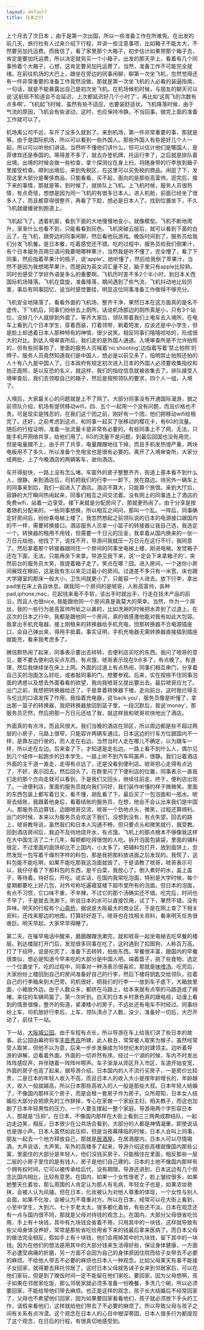 ```yaml
---
layout: default
title: 日本之行
---
```


上个月去了次日本 ，由于是第一次出国，所以一些准备工作在所难免。在出发的前几天，旅行社有人过来介绍下行程，并讲一些注意事项，比如箱子不能太大，不然要另加托运费。而我信了，看了家里那个大箱子，初步估计如果带那个箱子去，肯定是要加托运费，所以决定就另买一个小箱子。出发的那天早上，看着有几个同事拎着个大箱子，心想，这肯定要另加托运费了。当然，准备工作不可能完全就绪。在前往机场的大巴上，跟坐在旁边的同事闲聊，聊第一次坐飞机，忽然觉得还有一件非常重要的准备工作竟然没做，那就是第一次坐飞机的人必看的装逼指南，一句话，就是不能暴露出自己是初次坐飞机。在机场候机时候，与朋友的聊天可以说‘这航班不知道会不会延迟，上次都延迟好几个小时了’，再比如‘这周飞的次数有点多啊’。飞机起飞时候，虽然有些不适应，也要装舒适状。飞机降落时候，由于气流的原因，飞机会有些波动，这时，也应保持冷静，不当回事。做完上面的准备工作就可以了。

机场离公司不远，车开了没多久就到了。来到机场，第一件非常重要的事，那就是等。由于是国际机场，所以可以看到一些外国人。那些外国人有些是好几个人一起，所以可以听他们讲话。当然听不懂他们讲什么，但可以估计他们是哪国人，是菲律宾还是泰国的。等得差不多了，就去办登机牌，托运行李了，之后就是排队着出境。出境的时候会做一些检查，拿个探测仪在身上扫，将随身带的行李放到箱子里接受检查。顺利出境后，来到免税区，在这里可以买免税的商品。闲逛了下，发现这里大部分是奢侈商品，只能看看，买不起，面向的是那些高富帅。逛完后，接下来的事情，那就是等。到时候了，就排队上飞机。上飞机时候，服务人员很热情，有点奇怪，想想是因为同一飞机的有很多日本人。进入机舱，前面已经坐了很多人了，而且都穿得很整齐，再看了下脸，想必是日本人了。找到位置坐下，不久飞机就缓缓驶到跑道上。

飞机起飞了。透着机窗，看到下面的大地慢慢地变小，就像模型。飞机不断地爬升，渐渐什么也看不到，只能看看到灰色。飞机突破云层后，就可以看到下面的白云了。在飞机，跟旁边的同事闲聊，然后看他玩游戏。晚饭时间到了，服务员给我们分发飞机餐。是日本餐，吃着感觉还不错。吃的过程中，服务员给我们倒果汁，有个日本服务员用日语问我要喝哪种果汁，当然我是听不懂了，完全懵了，看了下同事，然后指着苹果汁的瓶子，说‘apple’。她听懂了，然后给我倒了苹果汁。当然不是因为我想喝苹果汁，而是因为英文词汇量不足，脑子里只有apple比较熟。同时也感受了学好外语是多么的重要啊。飞机历时差不多2个半小时，到日本关西国际机场降落。飞机在盘旋，准备降落，期间遇到了些气流，飞机抖动地比较厉害，事后有同事回忆，说当时感觉要挂，明显这位同事准备工作做得不够充分。

飞机安全地降落了。看看外面的飞机场，整齐干净，果然日本在这方面真的是名不虚传。下飞机后，同事们纷纷去上厕所。话说机场那边的厕所真是小，只有3个站位，没排几个人就排到外面了。等齐大家后，领队带着我们上电车去入境所。在电车上看到几个日本学生，穿着西装，打着领带，剃着短发，应该还是中小学生，但是脸上却透着日本人那种特有的神情，很少说笑。相反同事们嘻嘻哈哈的，形成很大的对比。到达入境审查所后，我们走的是外国人通道。入境审查所是不允许拍照的，但有些同事拍了，里面的服务人员喊着’no shooting‘,边指着写着’禁止拍照‘的牌子。服务人员竟然知道我们是中国人，想必是以前见多了，指明禁止拍照还拍的人十有八九是中国人了。日本政府有规定初次进入日本的外国人必须要收集指纹和拍正面照，是以反恐的名义，就这样，我们的指纹信息就被收集去了。排队接受入境审查后，我们去领取自己的箱子，然后是按照领队的要求，四个人一组，入境了。

入境后，大家最关心的问题就是上不了网了。大部分同事没有开通国际漫游，据之前领队介绍，机场有提供移动wifi，四、五个一起用一个没有问题，而且价格也不贵。可是现实是残忍的，在我们这个团之前，刚好有一个团，他们把移动wifi给租完了。还好，之前考虑到这点，和同事一起买了张移动的樱花卡，有6G的流量。随后的行程证明，准备一张流量卡是非常有必要的。有些同事上不了网，无法，只能手机开网络共享，给他们用了。6G的流量不是问题，到最后回国也没有用完，但是电量跟不上，由于开了共享，电量蹭蹭地往下掉，而且手机发热很严重，两块电板用不了多久，所以准备个充电宝也是很有必要的。离开了入境审查所，大家分成两批，上了今晚酒店的两辆客车，驶向酒店。

车开得挺快，一路上没有怎么堵。车窗外的房子整整齐齐，街道上基本看不到什么人，很静。来到酒店后，司机把我们的行李一一卸下，放在路边。待另外一辆车上的同事来到后，我们一起进入了酒店。酒店不算大，只能算个旅馆。来到大厅后，寂静的大厅瞬间热闹起来，同事们相互之间交流着。没有网上的同事连上了酒店的免费wifi，站着一边享受。接下来就是分配房间了，那就更热闹了。由于分享是按着随机分配来的，一些同事想换，所以相互之间问，那叫一个乱。一阵后，同事确定好房间后，纷纷乘电梯上楼了。我忽然想起之前领队说的日本的电源接口跟国内的不一样，需要转换接口。酒店服务人员拿一小篮子的转接器让我自己选，我选定一个。转换器的租用不用钱，但需要一千日元的压金，我拿着从国内换来的一张一万日元给他，他找了下，说找不开，导游问我就压一万日元在这行不行，我同意了。然后拿着那个转接器跟同住一个房间的同事坐电梯上楼，刚进电梯，发觉箱子还在下面，无法，只能再坐下来拿。导游见我下来，说’一定会下来拿箱子的‘，突然前台的服务员大笑，我提着箱子走了。笑点在哪？囧。进入房间，一个迷你小房间展现在眼前，这是我有生以来见过最小的房间。过道差不多只有一米宽，床也跟大学寝室的那床一般大小，卫生间就更小了，只能容一个人进去。放下行李，拿出pad坐在床上各自休息。跟我同一个房间的是唬哥，人称高富帅，各种pad,iphone,mac，花起钱来毫不手软，该出手时就出手，行走在技术产品的前沿，而且人也很nice, 我能跟他同一个房间真是我莫大的荣幸。当然，作为一个屌丝，我的一些行为是高富帅所呲之以鼻的，比如洗涮的时候把水弄到了过道上。在这次的日本之行中，我都是跟他同一个房间，真的很感激他能对我有如此大包容。我拿出手机充电器，接上刚租来的转换器给手机充电，但那转换器不合电源插座口，会自己弹出来，得用手抵着。事实证明，手机充电器无需转换器直接插到插座就能充，看来我考虑多了。

微信群热闹了起来，同事表示要出去转转，去便利店买吃的东西。我问了唬哥的意见，要不要去便利店买点东西，有点饿，唬哥表示现在9点多了，有点晚了。有道理，然后我继续坐在床上上网。外面的过道上有点热闹，同事们相互串门，分享着自己买的泡面怎么好吃，或者敲同事的门，想要参观。后来，实在按捺不住同事泡面的诱惑以及想去外面看看的欲望，我向我唬哥又提出要出去。最后唬哥应允了。出门之前，我想把转换器给还了，于是拿着转换器下楼，走向前台。这时我烂得无与伦比的口语发挥了作用，我指着充电器，说’back you‘，服务员像是听懂了，拿出那一篮子的转换器，我把转换器放回到篮子里，一段沉默后，我说’money‘，那服务员茫然，然后把那一万日元还给了我，就这样我和唬哥欢快地出了酒店。

外面真的有点冷，而且风很大。我们当晚的酒店在郊区，所以周边都是些不超过两层的小房子，马路上很窄，只能容许两辆车通过。日本这边的行车方位跟国内不一样，是靠左边行驶的，而人走在右边，当然当时人走在哪儿不确定，以为跟车一样，所以走在左边。后来查了下，才知道是走右边。一路上看不到什么人，偶尔见到几个结伴一起跑步的日本学生。一路上听不到汽车鸣笛声，很静。我们沿着酒店外面的主干道一直走，走得有点远了，还是没看到便利店。唬哥担心走得有点远了，不好，表示回去。然后回头了。在群里问了下便利店的位置，同事表示一直我们走的那个方向走就可以看到，于是我们又回头，继续往前走。终于，便利店出现了。一进便利店，里面的服务员就向我们问好，我们装作听懂的样子微微笑。里面的东西包装上都写着日文，看不懂，胡乱看了下，最后买了一包泡面和一瓶水。唬哥去结账，我跟着他身后，看着结账的服务员，在想，他会不会认出来我们是中国人。那服务员边算钱，边跟唬哥交流，唬哥一个劲地点头，微笑，过程还算顺利。出门的时候，本来以为服务员会欢送下我们，没想到没有，有点失望。回去的路上，唬哥教导说，虽然我们和日本人沟通不畅，但只要点头和微笑就行，我受教。回到酒店房间后，我迫不及待地烧开水，有点饿，飞机上的那点根本不够像我这样在大中国生活了二十几年，每顿都吃得很饱的人吃。拆开泡面包装袋，里面的辅料很足，不过里面的面饼却比不上国内，小太多了。把辅料包打开，放到面饼上，忽然发现一包写着干燥剂字样的料包，那是我把那料放进面之后发现的。我慌了，这料包能不能吃啊，如果不能吃那我这泡面就毁了。于是请教了唬哥，唬哥表示可以，我仔仔看了下那料包的东西，是干白菜，我放心了。倒入煮好的水，盖上盖子，等待着。待好后，开吃。说实话，在国内我常吃泡面，特别是大学时候，每个星期都要吃上好几包，对外号称吃遍寝室楼下超市里所有的泡面。但日本的泡面，有点不习惯，它口味不重，不辛辣，不过它的那个汤确实还不错。吃完后，时间也不早了，于是就去洗涮下。听说日本的水可以直接饮用，试了下，果然不错，没有异味。明天的行程有个<a href="http://zh.wikipedia.org/zh/%E5%BF%83%E9%BD%8B%E6%A9%8B">心斋桥</a>，据说是大阪最大的商业区，于是在网上查了下相关资料，还找来那边的地图，打算好好逛下。唬哥也在找相关资料，看来明天任务很艰巨。明天早起，大家早早得睡了。

第二天，在催早电话中醒来，磨磨蹭蹭洗漱完，就和唬哥一起坐电梯去吃早餐的楼层。到达楼层打开门后，发现很多同事在吃了，这时遇到了扣图狗，人称百万高。打了下招呼，说是吃完了，准备下去转转，拍些东西。早餐很丰富，跟国内的早餐很类似，想必是知道今早来吃的大部分是中国人吧。端着盘子，挑了些食物，选定一个位置坐下。吃的过程中，同事对一种汤表示很喜欢，那就是<a href="http://zh.wikipedia.org/zh/%E5%91%B3%E5%99%8C%E6%B9%AF">味噌汤</a>。吃完后，大家纷纷上楼回到自己的房间准备好自己的行李，然后下楼将钥匙交给领队，拉着自己的行李箱来到大巴旁。司机很好，把我们的行李一一放到车子底下，大箱放里面，小箱放外边。由于人数众多，都挤在马路上，给本来就有点窄的马路造成了拥堵。来往的车辆鸣笛了，第一次听到。白天的日本乡村景色真的跟电视，动漫上看到的情景很像，整齐的街道，紧凑矮小的房子，不远处还有电车不时经过。同事纷纷上车，司机放好行李后，上车，领队清点了人数，没少，准备好一切后，大巴开动了，前往下一站。

下一站，<a href="http://zh.wikipedia.org/zh/%E5%A4%A7%E9%98%AA%E5%9F%8E%E5%85%AC%E5%9C%92">大阪城公园</a>。由于车程有点长，所以导游在车上给我们讲了些日本的故事。此公园由幕府将军<a href="http://zh.wikipedia.org/zh/%E4%B8%B0%E8%87%A3%E7%A7%80%E5%90%89">丰臣秀吉</a>所建，此人极丑，常常被人取笑为猴子。虽然经常受人取笑，但他不以为意，后来一步步发展成为16世纪末的封建领主。边听着导游的讲解，边看着外面。外面的一切井然有序。经过一个湖的时候，车内不时发出阵阵感叹声，并伴随着一阵阵咔嚓声。车子渐渐从郊区开入市区，车道开始变宽，外面的房子也高了起来。据导游介绍，日本国内的人不流行买房子，一是房价比较贵，二是日本的年轻人收入不高，而且日本人的收入大小是按年龄增长的，年龄越大，收入一般就越高，所以日本那些高收入的人一般是那些大叔。日本年轻人结婚了，不像国内那样买个房子，而是会租一套房子作为房子。众所周知，日本女人结婚后大部分会把原先的工作辞掉，专心在家做一个家庭主妇，相夫教子，而这也加剧了日本年轻男性的压力，一个人要支撑起一整个家庭。导游用两个字形容日本人，那就是“压抑”。在日本，不像国内那样在大街上看到三三两两成群结队，一起边走边笑，相反，日本很少在公共场合看到，大部分的人都是神情凝重，即使说话也是很小声。日本人虽然如此压抑，但是当夜幕降临的时候，日本人会叫上同事，朋友一起去一个地方释放自己，那就是<a href="http://zh.wikipedia.org/zh/%E5%B1%85%E9%85%92%E5%B1%8B">居酒屋</a>。在居酒屋内，日本人可以尽情喝酒，大声说话，大声笑。车外的高楼多了起来，导游介绍这些高楼就像国内那些公寓，里面住的大部分是年轻人，他们没钱买房子，只能租住在里面，相反那些一层二层的小房子里住的是有钱人，房子是他们自己建的。日本的土地不像国内那样有个拥有权时间，它可以被传承给后代，没有期限。导游还讲到，日本这边有几个观念比国内相比，比较有意思。在国内，如果一个女性很老了，脸上皱纹很多，如果她整天化着妆，那么周围的人肯定认为那人有毛病，年轻女子也是，如果浓妆艳抹，会被人认为风骚。但在日本，化妆被认为对他人尊重的体现，一个女性与别人会面，如果不化妆，会被认为不尊重对方。所以在日本，经常可以在大街上看到，小至中学生，大到六、七十岁老太太，很多都化着妆，有些还不淡。日本在观念还有一点与国内很不同，那就是父母对待钱的观念上。在国内，大部分父母很省吃俭用，手上有十块钱，其中有九块钱会省着不用，只用其中的一块钱，这样就导致有些父母身体没养好，常常是那些省吃俭用省下来的钱最后拿来医病了。而日本父母的做法完全相反，假如手上有十块钱，他们会用掉其中的九块钱，留下其中的一块钱。因为在他们的想法是用其中的大部分钱来生活得好些，保证身体健康，一方面不必遭受病痛的折磨，另一方面不会因为自己的身体原因住院而给子女带去不必要的麻烦。不给他人带去不必要的麻烦也日本人一种观念。比如父母某天有事不能接子女回家，就得要去拜托邻居了。这时日本父母就告诫子女来到邻居家后，可以在他们家玩，但是到了晚饭时间一定不能留在他们家吃，要回家。因为父母想啊，孩子如果在邻居家吃饭，那么邻居家就必须多准备一份晚餐，多洗几个碗，所以必须要回家，不能给带他们带去麻烦。也正是这样的观念，孩子长大结婚后不经常回家了，父母也不希望他们回家，因为如果要回家看看他们，孩子就必须放下手头的工作，请假来看他们，这样就给他们带去了不必要的麻烦了。所以导致父母与孩子之间有关系有点冷漠。这个观念在日本人的心目中根深蒂固，日本人很多行为都提现了这个观念，在日后的行程，有很真切地感受到。

